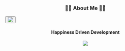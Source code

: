 <h3 align="center"><b>👩‍💻 About Me 👩‍💻</b></h3>  
<a href="http://clickme.today:8080/show?URI=love">
    <button id="heartButton"><img src="http://clickme.today:8080/justImage"/></button>
</a>
<h4 align="center"><b>Happiness Driven Development</b></h4> 
<p align="center">
  <img src="https://user-images.githubusercontent.com/83059234/224373135-1d442617-ce55-4f22-9de4-b46118185cd5.gif"/>
<!--   <img src="https://user-images.githubusercontent.com/83059234/224372184-d43ac064-dff5-42e7-b976-529a8bd4e678.gif"/> -->
<!-- ![Spongebob Patrick Happy Dance](https://user-images.githubusercontent.com/83059234/224372184-d43ac064-dff5-42e7-b976-529a8bd4e678.gif) -->
  </p>


  
  
<!-- ![Spongebob Rave Dance Party](https://user-images.githubusercontent.com/83059234/224373135-1d442617-ce55-4f22-9de4-b46118185cd5.gif) -->

